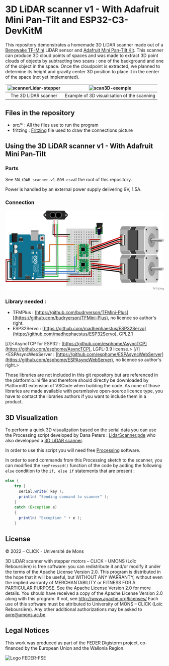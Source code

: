 # 3D LiDAR scanner v1 - With Adafruit Mini Pan-Tilt and ESP32-C3-DevKitM

This repository demonstrates a homemade 3D LiDAR scanner made out of a [Benewake TF-Mini](https://www.gotronic.fr/art-capteur-de-distance-lidar-tf-mini-27615.htm) LiDAR sensor and [Adafruit Mini Pan-Tilt Kit](https://www.adafruit.com/product/1967). This scanner can produce 3D cloud points of spaces and was made to extract 3D point clouds of objects by subtracting two scans : one of the background and one of the object in the space. Once the cloudpoint is extracted, we planned to determine its height and gravity center 3D position to place it in the center of the space (not yet implemented).


|<img height="300" src="https://github.com/CLICKBE/MWE-scanner_stepper/assets/2494294/8350b0a7-daef-4660-8843-7ecf97d9d9a3" alt="scannerLidar-stepper"> | <img height="300" src="https://github.com/CLICKBE/MWE-scanner_stepper/assets/2494294/b51f2bb5-2d3f-4970-921e-cd1419681865" alt="scan3D-exemple">|
| :---: | :---: |
| The 3D LiDAR scanner| Example of 3D visualisation of the scanning |

## Files in the repository
- src/* : All the files use to run the program
- fritzing : [Fritzing](https://fritzing.org/) file used to draw the connections picture

## Using the 3D LiDAR scanner v1 - With Adafruit Mini Pan-Tilt

### Parts
See `3DLiDAR_scanner-v1-BOM.csv`at the root of this repository.

Power is handled by an external power supply delivering 9V, 1.5A. 

### Connection

![3DLidarScanner with stepper connections](https://github.com/CLICKBE/3DLidarScanner-v2/blob/main/fritzing/3DLidarScanner-v2-connections.png?raw=true)

### Library needed : 
- TFMPlus : [https://github.com/budryerson/TFMini-Plus][(https://github.com/budryerson/TFMini-Plus), no licence so author's right. 
- ESP32Servo : [https://github.com/madhephaestus/ESP32Servo](https://github.com/madhephaestus/ESP32Servo), GPL2.1 

[//]<AsyncTCP for ESP32 : [https://github.com/esphome/AsyncTCP](https://github.com/esphome/AsyncTCP), LGPL-3.9 license.>
[//] <ESPAsyncWebServer : [https://github.com/esphome/ESPAsyncWebServer](https://github.com/esphome/ESPAsyncWebServer), no licence so author's right.>

Those libraries are not included in this git repository but are referenced in the platformio.ini file and therefore should directly be downloaded by PlatformIO extension of VSCode when building the code. As none of those libraries are made available with persmissive open-source licence type, you have to contact the libraries authors if you want to include them in a product. 


## 3D Visualization

To perform a quick 3D visualization based on the serial data you can use the Processing script developed by Dana Peters : [LidarScanner.pde](https://drive.google.com/file/d/1D5wfzA8i0Pzh4qe-1skmpnqmhrvaq9d3/view?usp=drive_web) who also developped a [3D LiDAR scanner](https://www.qcontinuum.org/lidar-scanner).

In order to use this script you will need free [Processing](https://processing.org/) software.

In order to send commands from this Processing sketch to the scanner, you can modified the `keyPressed()` function of the code by adding the following `else` condition to the `if, else if` statements that are present :  
```java
else {
    try {
      serial.write( key );
      println( "Sending command to scanner" );
    }
    catch (Exception e)
    {
      println( "Exception " + e );
    }
```

## License
 © 2022 – CLICK - Université de Mons

3D LiDAR scanner with stepper motors – CLICK - UMONS (Loïc Reboursière) is free software: you can redistribute it and/or modify it under the terms of the Apache License Version 2.0. This program is distributed in the hope that it will be useful, but WITHOUT ANY WARRANTY; without even the implied warranty of MERCHANTABILITY or FITNESS FOR A PARTICULAR PURPOSE.  See the Apache License Version 2.0 for more details.
You should have received a copy of the Apache License Version 2.0 along with this program.  If not, see http://www.apache.org/licenses/
Each use of this software must be attributed to University of MONS – CLICK (Loïc Reboursière).
Any other additional authorizations may be asked to avre@umons.ac.be.

## Legal Notices
This work was produced as part of the FEDER Digistorm project, co-financed by the European Union and the Wallonia Region.

![Logo FEDER-FSE](https://www.enmieux.be/sites/default/files/assets/media-files/signatures/vignette_FEDER%2Bwallonie.png)
